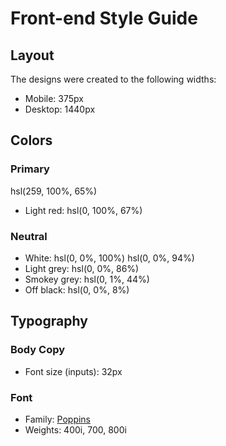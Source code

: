 # Front-end Style Guide

## Layout

The designs were created to the following widths:

- Mobile: 375px
- Desktop: 1440px

## Colors

### Primary

hsl(259, 100%, 65%)
- Light red: hsl(0, 100%, 67%)

### Neutral

- White: hsl(0, 0%, 100%)
hsl(0, 0%, 94%)
- Light grey: hsl(0, 0%, 86%)
- Smokey grey: hsl(0, 1%, 44%)
- Off black: hsl(0, 0%, 8%)

## Typography

### Body Copy

- Font size (inputs): 32px

### Font

- Family: [Poppins](https://fonts.google.com/specimen/Poppins)
- Weights: 400i, 700, 800i
